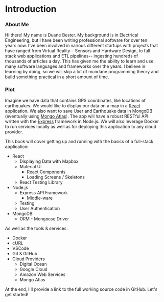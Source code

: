 # Introduction

### About Me

Hi there! My name is Duane Bester. My background is in Electrical Engineering, but I have been writing professional software for over ten years now. I've been involved in various different startups with projects that have ranged from Virtual Reality-- Sensors and Hardware Design, to full stack web applications and ETL pipelines-- ingesting hundreds of thousands of articles a day. This has given me the ability to learn and use many software languages and frameworks over the years. I believe in learning by doing, so we will skip a lot of mundane programming theory and build something practical in a short amount of time.

### Plot
Imagine we have data that contains GPS coordinates, like locations of earthquakes. We would like to display our data on a map in a [React](https://reactjs.org/) application. We also want to save User and Earthquake data in MongoDB (eventually using [Mongo Atlas](https://www.mongodb.com/cloud/atlas)). The app will have a robust RESTful API written with the [Express](https://expressjs.com/) framework in Node.js. We will also leverage Docker to run services locally as well as for deploying this application to any cloud provider. 

This book will cover getting up and running with the basics of a full-stack application:

* React
    * Displaying Data with Mapbox
    * Material UI 
        * React Components
        * Loading Screens / Skeletons
    * React Testing Library
* Node.js
    * Express API Framework
        * Middle-ware
    * Testing
    * User Authentication
* MongoDB
    * ORM - Mongoose Driver

As well as the tools & services:

* Docker
* cURL
* VSCode
* Git & GitHub
* Cloud Providers
    * Digital Ocean
    * Google Cloud
    * Amazon Web Services
    * Mongo Atlas

At the end, I'll provide a link to the full working source code in GitHub. Let's get started!